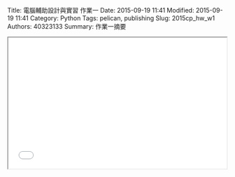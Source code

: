 Title: 電腦輔助設計與實習 作業一
Date: 2015-09-19 11:41
Modified: 2015-09-19 11:41
Category: Python
Tags: pelican, publishing
Slug: 2015cp_hw_w1
Authors: 40323133
Summary: 作業一摘要

<iframe src="40323133_cp_w1_p.html" width="500" height="300"></iframe>



